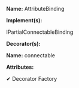 **Name:** AttributeBinding

**Implement(s):**

IPartialConnectableBinding

**Decorator(s):**

**Name:** connectable

**Attributes:**

✔ Decorator Factory

